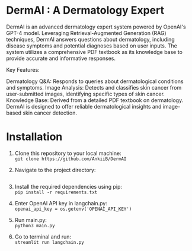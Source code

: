 # DermAI : A Dermatology Expert

DermAI is an advanced dermatology expert system powered by OpenAI's GPT-4 model. Leveraging Retrieval-Augmented Generation (RAG) techniques, DermAI answers questions about dermatology, including disease symptoms and potential diagnoses based on user inputs. The system utilizes a comprehensive PDF textbook as its knowledge base to provide accurate and informative responses.

Key Features:

Dermatology Q&A: Responds to queries about dermatological conditions and symptoms.
Image Analysis: Detects and classifies skin cancer from user-submitted images, identifying specific types of skin cancer.
Knowledge Base: Derived from a detailed PDF textbook on dermatology.
DermAI is designed to offer reliable dermatological insights and image-based skin cancer detection.

# Installation
1. Clone this repository to your local machine: <br>
    ``` git clone https://github.com/AnkiiB/DermAI ```

2. Navigate to the project directory: <br>
   ```cd 

3. Install the required dependencies using pip: <br>
   ```pip install -r requirements.txt```

4. Enter OpenAI API key in langchain.py: <br>
   ```openai_api_key = os.getenv('OPENAI_API_KEY')```

5. Run main.py: <br>
   ```python3 main.py```

6. Go to terminal and run: <br>
   ```streamlit run langchain.py```

   
